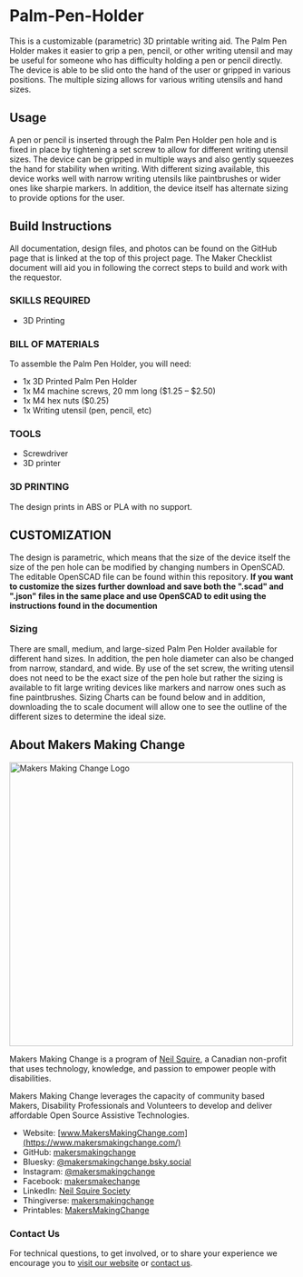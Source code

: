 # Palm-Pen-Holder

This is a customizable (parametric) 3D printable writing aid. The Palm Pen Holder makes it easier to grip a pen, pencil, or other writing utensil and may be useful for someone who has difficulty holding a pen or pencil directly. The device is able to be slid onto the hand of the user or gripped in various positions. The multiple sizing allows for various writing utensils and hand sizes.

## Usage
A pen or pencil is inserted through the Palm Pen Holder pen hole and is fixed in place by tightening a set screw to allow for different writing utensil sizes. The device can be gripped in multiple ways and also gently squeezes the hand for stability when writing. With different sizing available, this device works well with narrow writing utensils like paintbrushes or wider ones like sharpie markers. In addition, the device itself has alternate sizing to provide options for the user.

## Build Instructions
All documentation, design files, and photos can be found on the GitHub page that is linked at the top of this project page. The Maker Checklist document will aid you in following the correct steps to build and work with the requestor.

### SKILLS REQUIRED
 - 3D Printing

### BILL OF MATERIALS
To assemble the Palm Pen Holder, you will need:
 - 1x 3D Printed Palm Pen Holder
 - 1x M4 machine screws, 20 mm long ($1.25 – $2.50) 
 - 1x M4 hex nuts ($0.25)  
 - 1x Writing utensil (pen, pencil, etc)

### TOOLS
 - Screwdriver
 - 3D printer

### 3D PRINTING
The design prints in ABS or PLA with no support.

## CUSTOMIZATION
The design is parametric, which means that the size of the device itself the size of the pen hole can be modified by changing numbers in OpenSCAD. The editable OpenSCAD file can be found within this repository.
**If you want to customize the sizes further download and save both the ".scad" and ".json" files in the same place and use OpenSCAD to edit using the instructions found in the documention**

### Sizing
There are small, medium, and large-sized Palm Pen Holder available for different hand sizes. In addition, the pen hole diameter can also be changed from narrow, standard, and wide. By use of the set screw, the writing utensil does not need to be the exact size of the pen hole but rather the sizing is available to fit large writing devices like markers and narrow ones such as fine paintbrushes. Sizing Charts can be found below and in addition, downloading the to scale document will allow one to see the outline of the different sizes to determine the ideal size.

<!-- ABOUT MMC START -->
## About Makers Making Change
[<img src="https://raw.githubusercontent.com/makersmakingchange/makersmakingchange/main/img/mmc_logo.svg" width="500" alt="Makers Making Change Logo">](https://www.makersmakingchange.com/)

Makers Making Change is a program of [Neil Squire](https://www.neilsquire.ca/), a Canadian non-profit that uses technology, knowledge, and passion to empower people with disabilities.

Makers Making Change leverages the capacity of community based Makers, Disability Professionals and Volunteers to develop and deliver affordable Open Source Assistive Technologies.

 - Website: [www.MakersMakingChange.com](https://www.makersmakingchange.com/)
 - GitHub: [makersmakingchange](https://github.com/makersmakingchange)
 - Bluesky: [@makersmakingchange.bsky.social](https://bsky.app/profile/makersmakingchange.bsky.social)
 - Instagram: [@makersmakingchange](https://www.instagram.com/makersmakingchange)
 - Facebook: [makersmakechange](https://www.facebook.com/makersmakechange)
 - LinkedIn: [Neil Squire Society](https://www.linkedin.com/company/neil-squire-society/)
 - Thingiverse: [makersmakingchange](https://www.thingiverse.com/makersmakingchange/about)
 - Printables: [MakersMakingChange](https://www.printables.com/@MakersMakingChange)

### Contact Us
For technical questions, to get involved, or to share your experience we encourage you to [visit our website](https://www.makersmakingchange.com/) or [contact us](https://www.makersmakingchange.com/s/contact).
<!-- ABOUT MMC END -->
